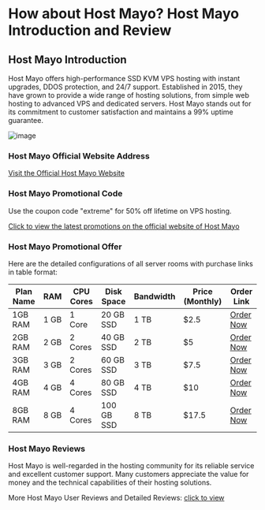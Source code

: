 # How about Host Mayo? Host Mayo Introduction and Review

## Host Mayo Introduction

Host Mayo offers high-performance SSD KVM VPS hosting with instant upgrades, DDOS protection, and 24/7 support. Established in 2015, they have grown to provide a wide range of hosting solutions, from simple web hosting to advanced VPS and dedicated servers. Host Mayo stands out for its commitment to customer satisfaction and maintains a 99% uptime guarantee.

![image](https://github.com/kistlerp22/HostMayo/assets/169426570/c9955188-cb47-4624-8730-3cedf62fa16d)

### Host Mayo Official Website Address

[Visit the Official Host Mayo Website](https://hostmayo.com/members/index.php?aff=743)

### Host Mayo Promotional Code

Use the coupon code "extreme" for 50% off lifetime on VPS hosting. 

[Click to view the latest promotions on the official website of Host Mayo](https://hostmayo.com/members/index.php?aff=743)

### Host Mayo Promotional Offer

Here are the detailed configurations of all server rooms with purchase links in table format:

| Plan Name | RAM | CPU Cores | Disk Space | Bandwidth | Price (Monthly) | Order Link |
|-----------|-----|-----------|------------|-----------|-----------------|------------|
| 1GB RAM   | 1 GB | 1 Core    | 20 GB SSD  | 1 TB      | $2.5            | [Order Now](https://hostmayo.com/members/index.php?aff=743) |
| 2GB RAM   | 2 GB | 2 Cores   | 40 GB SSD  | 2 TB      | $5              | [Order Now](https://hostmayo.com/members/index.php?aff=743) |
| 3GB RAM   | 3 GB | 2 Cores   | 60 GB SSD  | 3 TB      | $7.5            | [Order Now](https://hostmayo.com/members/index.php?aff=743) |
| 4GB RAM   | 4 GB | 4 Cores   | 80 GB SSD  | 4 TB      | $10             | [Order Now](https://hostmayo.com/members/index.php?aff=743) |
| 8GB RAM   | 8 GB | 4 Cores   | 100 GB SSD | 8 TB      | $17.5           | [Order Now](https://hostmayo.com/members/index.php?aff=743) |

### Host Mayo Reviews

Host Mayo is well-regarded in the hosting community for its reliable service and excellent customer support. Many customers appreciate the value for money and the technical capabilities of their hosting solutions.

More Host Mayo User Reviews and Detailed Reviews: [click to view](https://hostmayo.com/members/index.php?aff=743)
